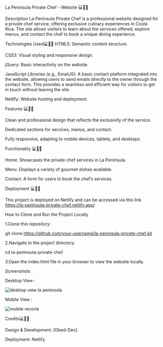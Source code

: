 La Peninsula Private Chef - Website 💻👨‍💻


Description
La Peninsula Private Chef is a professional website designed for a private chef service, offering exclusive culinary experiences in Costa Rica. The site allows visitors to learn about the services offered, explore menus, and contact the chef to book a unique dining experience.

Technologies Used💻👨‍💻
HTML5: Semantic content structure.

CSS3: Visual styling and responsive design.

jQuery: Basic interactivity on the website.

JavaScript Libraries (e.g., EmailJS): A basic contact platform integrated into the website, allowing users to send emails directly to the owner through the contact form. This provides a seamless and efficient way for visitors to get in touch without leaving the site.

Netlify: Website hosting and deployment.


Features 💻👨‍💻

Clean and professional design that reflects the exclusivity of the service.

Dedicated sections for services, menus, and contact.

Fully responsive, adapting to mobile devices, tablets, and desktops.



Functionality  💻👨‍💻

Home: Showcases the private chef services in La Peninsula.

Menu: Displays a variety of gourmet dishes available.

Contact: A form for users to book the chef’s services.


Deployment 💻👨‍💻

This project is deployed on Netlify and can be accessed via this link https://la-peninsula-private-chef.netlify.app/


How to Clone and Run the Project Locally

1.Clone this repository:

git clone https://github.com/your-username/la-peninsula-private-chef.git

2.Navigate to the project directory:

cd la-peninsula-private-chef

3.Open the index.html file in your browser to view the website locally.

Screenshots

Desktop View :



![desktop view la peninsula](https://github.com/user-attachments/assets/47dec262-919e-4c79-91b1-0992e5072f8e)

Mobile View :


![mobile recorte](https://github.com/user-attachments/assets/bd47b8ec-b4ae-4abf-9ad5-43f96902b5a8)



Credits💻👨‍💻

Design & Development: [Obed-Dev].

Deployment: Netlify.

